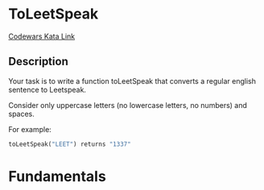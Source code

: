 # ToLeetSpeak

[Codewars Kata Link](https://www.codewars.com/kata/57c1ab3949324c321600013f/python)

## Description
Your task is to write a function toLeetSpeak that converts a regular english sentence to Leetspeak.

Consider only uppercase letters (no lowercase letters, no numbers) and spaces.

For example:

```python
toLeetSpeak("LEET") returns "1337"
```

# Fundamentals